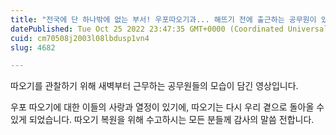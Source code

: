```yaml
---
title: "전국에 단 하나밖에 없는 부서! 우포따오기과... 해뜨기 전에 출근하는 공무원이 있다고?"
datePublished: Tue Oct 25 2022 23:47:35 GMT+0000 (Coordinated Universal Time)
cuid: cm70508j2003l08lbdusp1vn4
slug: 4682

---
```



따오기를 관찰하기 위해 새벽부터 근무하는 공무원들의 모습이 담긴 영상입니다.

우포 따오기에 대한 이들의 사랑과 열정이 있기에, 따오기는 다시 우리 곁으로 돌아올 수 있게 되었습니다. 따오기 복원을 위해 수고하시는 모든 분들께 감사의 말씀 전합니다.